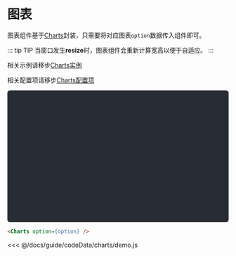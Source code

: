 # 图表

图表组件基于[Charts](http://charts.jiaminghi.com)封装，只需要将对应图表`option`数据传入组件即可。

::: tip TIP
当窗口发生**resize**时，图表组件会重新计算宽高以便于自适应。
:::

相关示例请移步[Charts实例](http://charts.jiaminghi.com/example/)

相关配置项请移步[Charts配置项](http://charts.jiaminghi.com/config/)

<div class="demo-container" id="charts"></div>

```html
<Charts option={option} />
```
<click-to-copy :info="html" />

<fold-box title="点击以展示/隐藏option数据">
<<< @/docs/guide/codeData/charts/demo.js
</fold-box>

<script>
import { render } from './utils'

import option from './codeData/charts/demo.js'

export default {
  data () {
    return {
      html: '<Charts option={option} />'
    }
  },
  mounted () {
    this.renderNode()
  },
  methods: {
    renderNode () {
      render({
        r: [datav.Charts, { option }],
        $: '#charts'
      })
    }
  }
}
</script>

<style lang="less">
.demo-container {
  width: 100%;
  height: 300px;
  background-color: #282c34;
  border-radius: 6px;
}
</style>